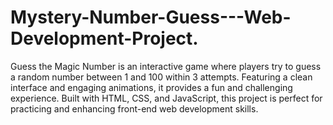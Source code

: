 # Mystery-Number-Guess---Web-Development-Project.
Guess the Magic Number is an interactive game where players try to guess a random number between 1 and 100 within 3 attempts. Featuring a clean interface and engaging animations, it provides a fun and challenging experience. Built with HTML, CSS, and JavaScript, this project is perfect for practicing and enhancing front-end web development skills.
